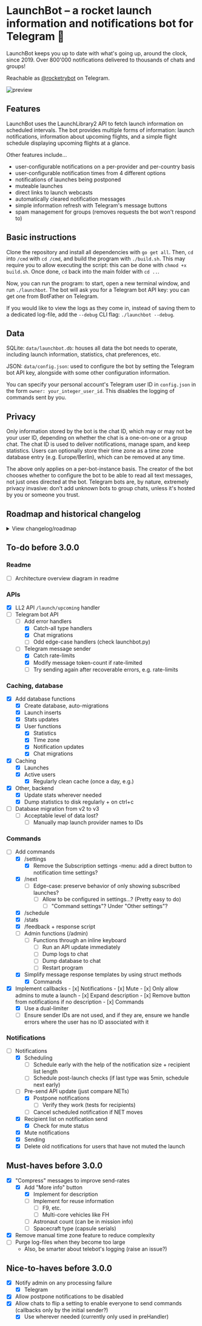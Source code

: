 # LaunchBot – a rocket launch information and notifications bot for Telegram 🚀
LaunchBot keeps you up to date with what's going up, around the clock, since 2019. Over 800'000 notifications delivered to thousands of chats and groups!

Reachable as [@rocketrybot](https://t.me/rocketrybot) on Telegram.

![preview](notification.png)

## Features
LaunchBot uses the LaunchLibrary2 API to fetch launch information on scheduled intervals. The bot provides multiple forms of information: launch notifications, information about upcoming flights, and a simple flight schedule displaying upcoming flights at a glance.

Other features include...
- user-configurable notifications on a per-provider and per-country basis
- user-configurable notification times from 4 different options
- notifications of launches being postponed
- muteable launches
- direct links to launch webcasts
- automatically cleared notification messages
- simple information refresh with Telegram's message buttons
- spam management for groups (removes requests the bot won't respond to)

## Basic instructions
Clone the repository and install all dependencies with `go get all`. Then, `cd` into `/cmd` with `cd /cmd`, and build the program with `./build.sh`. This may require you to allow executing the script: this can be done with `chmod +x build.sh`. Once done, `cd` back into the main folder with `cd ..`.

Now, you can run the program: to start, open a new terminal window, and run `./launchbot`. The bot will ask you for a Telegram bot API key: you can get one from BotFather on Telegram.

If you would like to view the logs as they come in, instead of saving them to a dedicated log-file, add the `--debug` CLI flag: `./launchbot --debug`.

## Data
SQLite: `data/launchbot.db`: houses all data the bot needs to operate, including launch information, statistics, chat preferences, etc.

JSON: `data/config.json`: used to configure the bot by setting the Telegram bot API key, alongside with some other configuration information.

You can specify your personal account's Telegram user ID in `config.json` in the form `owner: your_integer_user_id`. This disables the logging of commands sent by you.

## Privacy

Only information stored by the bot is the chat ID, which may or may not be your user ID, depending on whether the chat is a one-on-one or a group chat. The chat ID is used to deliver notifications, manage spam, and keep statistics. Users can optionally store their time zone as a time zone database entry (e.g. Europe/Berlin), which can be removed at any time.

The above only applies on a per-bot-instance basis. The creator of the bot chooses whether to configure the bot to be able to read all text messages, not just ones directed at the bot. Telegram bots are, by nature, extremely privacy invasive: don't add unknown bots to group chats, unless it's hosted by you or someone you trust.

## Roadmap and historical changelog

<details>
  <summary>View changelog/roadmap</summary>
  	
	## 1.0 / first implementation (November 2019)

	- ✅ implemented uncached API requests
	
	- ✅ implemented the request of next launch via a direct API call

	
	## 1.2 / basic features (December 2019)

	- ✅ implement /next using DB calls
	
	- ✅ implement support for SpaceX core information

	
	## 1.3 / user-facing features (January 2020)
	
	- ✅ add "next" and "previous" button(s) to /next command
	
	- ✅ add a mute button to notifications
	
	- ✅ update /notify to be more user friendly
	
	- ✅ implement /feedback
	
	- ✅ improve notification handling with the hold flag -> moving NETs and info text regarding them
	
	- ✅ change launch database index from tminus to net

	
	## 1.4 / basic improvements (February 2020 ->)

	- ✅ Notify users of a launch being postponed if a notification has already been sent
	
	- ✅ disable logging of text messages; how to do feedback? (log feedback messages in a global array?)
	
	- ✅ add tbd-field to launches, so schedule can only show certain launch dates (filter certain and uncertain with a button)
	
	- ✅ add location (i.e. state/country) below pad information (Florida, USA etc.)

	
	## 1.5 / user-facing features
	
	- ✅ delete older notification messages when a new one is sent
	
	- [ ] add a "more info"/"less info" button to /next and notification messages
	
	- ✅ add probability of launch and launch location, separate from mission name etc. with \n\n
	
	- ✅ allow users to set their own notifications (i.e. 24h/12h/...)
	
	- ✅ allow users to set their own timezone
	
	
	## 2.0 / major back-end changes (October 2020)
	
	- ✅ upgrade to the LL2 API (LL1 closes at the end of October)
	
	- ✅ update from telepot Telegram API wrapper to python-telegram-bot
	
	- ✅ perform API requests intelligently, as the monthly request quota is enough for only one request every 8 minutes
	
		- ✅ don't update API on startup, unless it has been sufficiently long since last check: store requests in memory + storage
		
		- ✅ use schedule to schedule requests: just before a launch is due, plus for when notifications are supposed to be sent
		
		- ✅ a raw update schedule of once every 15 - 60 minutes
		
	- ✅ check for launch notifications intelligently
		
		- ✅ on API update, check for updated launch times (notification send times) -> clear schedule queue -> schedule next checks for when a notification is supposed to be sent
		
	- ✅ store LL2 and SpX API data in the same database
	
	- ✅ combine all separate database files into one file with multiple tables
	
	- ✅ attempt to split the monolithic file into multiple separate files, starting with the API request functions
	
	- ✅ index launches by the new unique launch ID instead of launch name

	- ✅ fully integrate new API and notifications systems with LaunchBot 1.5

	- ✅ complete pre_handler(), so we can update time zone information and get feedback

	- ✅ re-add statistics to all needed places

	- ✅ open-source LaunchBot ✨


	## 2.1 (December 2020 to February 2022)

	- ✅ Postpone notification fixes

	- ✅ Local bot API server support

	- ✅ Attempt to reduce rate-limits caused by sending stuff too fast at Telegram's API

	- ✅ Various edge-case and bug fixes
	
	
	## 3.0 / LaunchBot rework in Go (May 2022)

	- ✅ Improved code quality and project layout

	- ✅ Improved robustness and error recoverability of the backend

	- ✅ Dequeue messages properly to stay within API limits

	- ✅ Smart spam management for commands and callbacks, which reduces rate-limiting

	- ✅ Remove excessive complexity in storage and caching

	- ✅ Modularize most functions so that adding e.g. Discord functionality is easier

	- ✅ Reuse proven Python logic where possible with direct translation

	- ✅ Improve performance with improved caching and Go's performance upside

	- ✅ Dance around API limits by sending incomplete messages, where the rest of the message can be later expanded

	- ✅ Add some group-specific settings, e.g. command permissions

	## 3.1 and onwards

	- [ ] Inline queries (should be trivial to do)

	- [ ] Handle window starts/ends

		- Instead of continuous postponements, notify of window start -> 5 min notification

	- [ ] Support for general event types (event/upcoming endpoint)

		- Wrap launches in an Event{} type

	- [ ] "Featured launches" subscription option, for interesting one-off launches

	- [ ] Weekly summary messages

	- [ ] Web-app based set-up screen, notification info?

		- https://core.telegram.org/bots/webapps

		- Privacy implications

	- [ ] Discord support


</details>

## To-do before 3.0.0

### Readme

- [ ] Architecture overview diagram in readme

### APIs

- [x] LL2 API `/launch/upcoming` handler
- [ ] Telegram bot API
	- [ ] Add error handlers
		- [x] Catch-all type handlers
		- [x] Chat migrations
		- [ ] Odd edge-case handlers (check launchbot.py)
	- [ ] Telegram message sender
		- [x] Catch rate-limits
		- [x] Modify message token-count if rate-limited
		- [ ] Try sending again after recoverable errors, e.g. rate-limits

### Caching, database

- [x] Add database functions
	- [x] Create database, auto-migrations
	- [x] Launch inserts
	- [x] Stats updates
	- [x] User functions
		- [x] Statistics
		- [x] Time zone  
		- [x] Notification updates
		- [x] Chat migrations

- [x] Caching
	- [x] Launches
	- [x] Active users
		- [x] Regularly clean cache (once a day, e.g.)

- [x] Other, backend
	- [x] Update stats wherever needed
	- [x] Dump statistics to disk regularly + on ctrl+c

- [ ] Database migration from v2 to v3
	- [ ] Acceptable level of data lost?
		- [ ] Manually map launch provider names to IDs

### Commands

- [ ] Add commands
	- [x] /settings
		- [x] Remove the Subscription settings -menu: add a direct button to notification time settings?
	- [x] /next
		- [ ] Edge-case: preserve behavior of only showing subscribed launches?
			- [ ] Allow to be configured in settings...? (Pretty easy to do)
				- [ ] "Command settings"? Under "Other settings"?
	- [x] /schedule
	- [x] /stats
	- [x] /feedback + response script
	- [ ] Admin functions (/admin)
		- [ ] Functions through an inline keyboard
			- [ ] Run an API update immediately
			- [ ] Dump logs to chat
			- [ ] Dump database to chat
			- [ ] Restart program
	- [x] Simplify message response templates by using struct methods
		- [x] Commands

- [x] Implement callbacks
		- [x] Notifications
			- [x] Mute
				- [x] Only allow admins to mute a launch
			- [x] Expand description
				- [x] Remove button from notifications if no description 
		- [x] Commands
	- [x] Use a dual-limiter
	- [ ] Ensure sender IDs are not used, and if they are, ensure we handle errors where the user has no ID associated with it

### Notifications

- [ ] Notifications
	- [x] Scheduling
		- [ ] Schedule early with the help of the notification size + recipient list length
		- [ ] Schedule post-launch checks (if last type was 5min, schedule next early)
	- [ ] Pre-send API update (just compare NETs)
		- [x] Postpone notifications
			- [ ] Verify they work (tests for recipients)
		- [ ] Cancel scheduled notification if NET moves
	- [x] Recipient list on notification send
		- [x] Check for mute status
	- [x] Mute notifications
	- [x] Sending
	- [x] Delete old notifications for users that have not muted the launch

## Must-haves before 3.0.0

- [x] "Compress" messages to improve send-rates
	- [x] Add "More info" button
		- [x] Implement for description
		- [ ] Implement for reuse information
			- [ ] F9, etc.
			- [ ] Multi-core vehicles like FH
		- [ ] Astronaut count (can be in mission info)
		- [ ] Spacecraft type (capsule serials)
- [x] Remove manual time zone feature to reduce complexity
- [ ] Purge log-files when they become too large
	- Also, be smarter about telebot's logging (raise an issue?)

## Nice-to-haves before 3.0.0

- [x] Notify admin on any processing failure
	- [x] Telegram
- [x] Allow postpone notifications to be disabled
- [x] Allow chats to flip a setting to enable everyone to send commands (callbacks only by the initial sender?)
	- [x] Use wherever needed (currently only used in preHandler)
